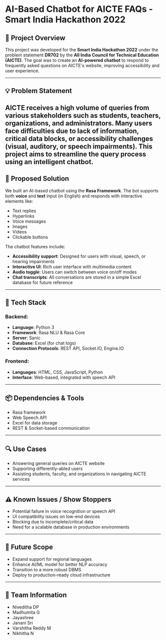 # AI-Based Chatbot for AICTE FAQs - Smart India Hackathon 2022

## 🚀 Project Overview

This project was developed for the **Smart India Hackathon 2022** under the problem statement **DR702** by the **All India Council for Technical Education (AICTE)**. The goal was to create an **AI-powered chatbot** to respond to frequently asked questions on AICTE's website, improving accessibility and user experience.

---
## 💡 Problem Statement

AICTE receives a high volume of queries from various stakeholders such as students, teachers, organizations, and administrators. Many users face difficulties due to lack of information, critical data blocks, or accessibility challenges (visual, auditory, or speech impairments). This project aims to streamline the query process using an intelligent chatbot.
--
## 🧠 Proposed Solution

We built an AI-based chatbot using the **Rasa Framework**. The bot supports both **voice** and **text** input (in English) and responds with interactive elements like:

- Text replies
- Hyperlinks
- Voice messages
- Images
- Videos
- Clickable buttons

The chatbot features include:

- **Accessibility support**: Designed for users with visual, speech, or hearing impairments
- **Interactive UI**: Rich user interface with multimedia content
- **Audio toggle**: Users can switch between voice on/off modes
- **Chat transcripts**: All conversations are stored in a simple Excel database for future reference
---
## 🧰 Tech Stack

### Backend:
- **Language**: Python 3
- **Framework**: Rasa NLU & Rasa Core
- **Server**: Sanic
- **Database**: Excel (for chat logs)
- **Connection Protocols**: REST API, Socket.IO, Engine.IO

### Frontend:
- **Languages**: HTML, CSS, JavaScript, Python
- **Interface**: Web-based, integrated with speech API
---
## 📦 Dependencies & Tools

- Rasa framework
- Web Speech API
- Excel for data storage
- REST & Socket-based communication
---
## 🔍 Use Cases

- Answering general queries on AICTE website
- Supporting differently-abled users
- Assisting students, faculty, and organizations in navigating AICTE services
---
## ⚠️ Known Issues / Show Stoppers

- Potential failure in voice recognition or speech API
- UI compatibility issues on low-end devices
- Blocking due to incomplete/critical data
- Need for a scalable database in production environments
---
## 📝 Future Scope

- Expand support for regional languages
- Enhance AI/ML model for better NLP accuracy
- Transition to a more robust DBMS
- Deploy to production-ready cloud infrastructure
---
## 👥 Team Information

- Niveditha DP
- Madhumita G
- Jayashree
- Janani Sri
- Varshitha Reddy M
- Nikhitha N

